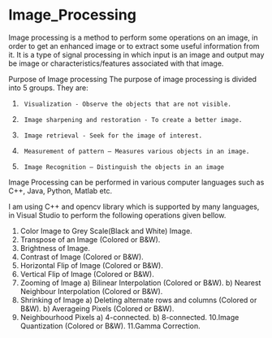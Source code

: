 # Image_Processing

Image processing is a method to perform some operations on an image, in order to get an enhanced image or to extract some useful information from it.  It is a type of signal processing in which input is an image and output may be image or characteristics/features associated with that image.

Purpose of Image processing
The purpose of image processing is divided into 5 groups. They are:
1.      Visualization - Observe the objects that are not visible.
2.      Image sharpening and restoration - To create a better image.
3.      Image retrieval - Seek for the image of interest.
4.      Measurement of pattern – Measures various objects in an image.
5.      Image Recognition – Distinguish the objects in an image

Image Processing can be performed in various computer languages such as C++, Java, Python, Matlab etc. 

I am using C++ and opencv library which is supported by many languages, in Visual Studio to perform the following operations given bellow.

1. Color Image to Grey Scale(Black and White) Image.
2. Transpose of an Image (Colored or B&W).
3. Brightness of Image.
4. Contrast of Image (Colored or B&W).
5. Horizontal Flip of Image (Colored or B&W).
6. Vertical Flip of Image (Colored or B&W).
7. Zooming of Image
   a) Bilinear Interpolation (Colored or B&W).
   b) Nearest Neighbour Interpolation (Colored or B&W).
8. Shrinking of Image
   a) Deleting alternate rows and columns (Colored or B&W).
   b) Averageing Pixels (Colored or B&W).
9. Neighbourhood Pixels
   a) 4-connected.
   b) 8-connected.
10.Image Quantization (Colored or B&W).
11.Gamma Correction.
